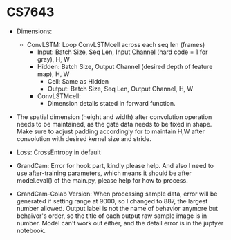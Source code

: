# CS7643

* Dimensions:
	* ConvLSTM: Loop ConvLSTMcell across each seq len (frames)
 		* Input: Batch Size, Seq Len, Input Channel (hard code = 1 for gray), H, W
   		* Hidden: Batch Size, Output Channel (desired depth of feature map), H, W
     		* Cell: Same as Hidden
       		* Output: Batch Size, Seq Len, Output Channel, H, W
         * ConvLSTMcell:
         	* Dimension details stated in forward function.
          
* The spatial dimension (height and width) after convolution operation needs to be maintained, as the gate data needs to be fixed in shape. Make sure to adjust padding accordingly for to maintain H,W after convolution with desired kernel size and stride.

* Loss: CrossEntropy in default

* GrandCam: Error for hook part, kindly please help. And also I need to use after-training parameters, which means it should be after model.eval() of the main.py, please help for how to process.

* GrandCam-Colab Version: When processing sample data, error will be generated if setting range at 9000, so I changed to 887, the largest number allowed. Output label is not the name of behavior anymore but behaivor's order, so the title of each output raw sample image is in number. Model can't work out either, and the detail error is in the juptyer notebook.
